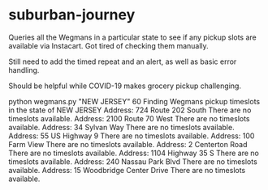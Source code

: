 # suburban-journey
Queries all the Wegmans in a particular state to see if any pickup slots are available via Instacart.  Got tired of checking them manually.

Still need to add the timed repeat and an alert, as well as basic error handling.

Should be helpful while COVID-19 makes grocery pickup challenging.

python wegmans.py "NEW JERSEY" 60
Finding Wegmans pickup timeslots in the state of NEW JERSEY
Address: 724 Route 202 South
There are no timeslots available.
Address: 2100 Route 70 West
There are no timeslots available.
Address: 34 Sylvan Way
There are no timeslots available.
Address: 55 US Highway 9
There are no timeslots available.
Address: 100 Farm View
There are no timeslots available.
Address: 2 Centerton Road
There are no timeslots available.
Address: 1104 Highway 35 S
There are no timeslots available.
Address: 240 Nassau Park Blvd
There are no timeslots available.
Address: 15 Woodbridge Center Drive
There are no timeslots available.
